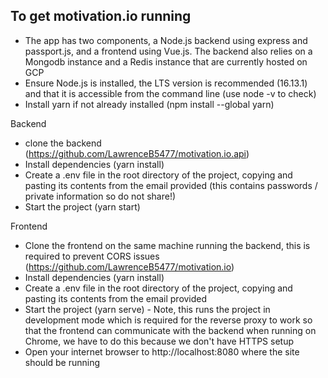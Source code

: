 ## To get motivation.io running
- The app has two components, a Node.js backend using express and passport.js, and a frontend using Vue.js. The backend also relies on a Mongodb instance and a Redis instance that are currently hosted on GCP
- Ensure Node.js is installed, the LTS version is recommended (16.13.1) and that it is accessible from the command line (use node -v to check)
- Install yarn if not already installed (npm install --global yarn)


Backend
- clone the backend (https://github.com/LawrenceB5477/motivation.io.api)
- Install dependencies (yarn install)
- Create a .env file in the root directory of the project, copying and pasting its contents from the email provided (this contains passwords / private information so do not share!)
- Start the project (yarn start)

Frontend
- Clone the frontend on the same machine running the backend, this is required to prevent CORS issues (https://github.com/LawrenceB5477/motivation.io)
- Install dependencies (yarn install)
- Create a .env file in the root directory of the project, copying and pasting its contents from the email provided
- Start the project (yarn serve) - Note, this runs the project in development mode which is required for the reverse proxy to work so that the frontend can communicate with the backend when running on Chrome, we have to do this because we don't have HTTPS setup
- Open your internet browser to http://localhost:8080 where the site should be running 
